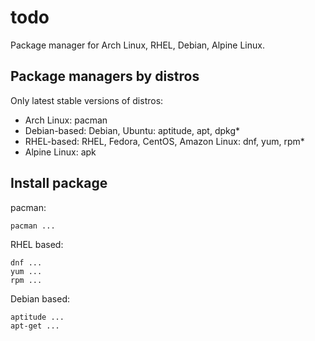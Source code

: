 # todo

Package manager for Arch Linux, RHEL, Debian, Alpine Linux.

## Package managers by distros

Only latest stable versions of distros:
* Arch Linux: pacman
* Debian-based: Debian, Ubuntu: aptitude, apt, dpkg*
* RHEL-based: RHEL, Fedora, CentOS, Amazon Linux: dnf, yum, rpm*
* Alpine Linux: apk

## Install package

pacman:
```
pacman ...
```

RHEL based:
```
dnf ...
yum ...
rpm ...
```

Debian based:
```
aptitude ...
apt-get ...
```
